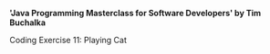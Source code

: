 **'Java Programming Masterclass for Software Developers' by Tim Buchalka**

Coding Exercise 11: Playing Cat